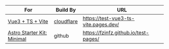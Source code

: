 
|For|Build By|URL|
|---|---|---|
|[Vue3 + TS + Vite](https://github.com/fzinfz/test-pages/tree/vue3-ts-vite)|[cloudflare](https://developers.cloudflare.com/pages/framework-guides/deploy-a-vite3-project/)|https://test-vue3-ts-vite.pages.dev/|
|[Astro Starter Kit: Minimal](https://github.com/fzinfz/test-pages/tree/astro.build)|github|https://fzinfz.github.io/test-pages/|

